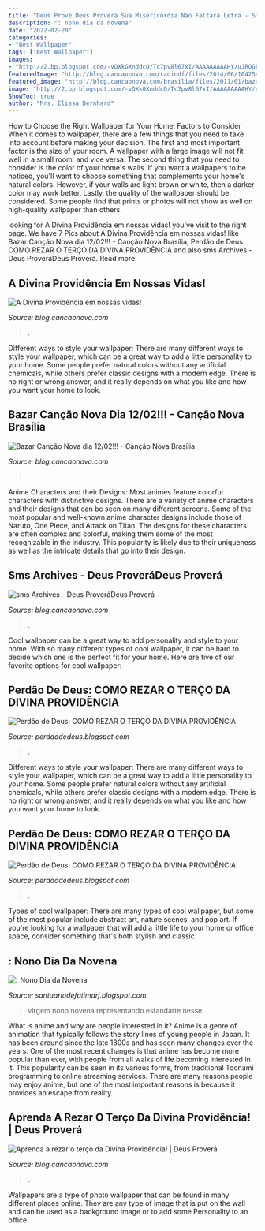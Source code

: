 ```yaml
---
title: "Deus Provê Deus Proverá Sua Misericórdia Não Faltará Letra - Sms Archives"
description: ": nono dia da novena"
date: "2022-02-20"
categories:
- "Best Wallpaper"
tags: ["Best Wallpaper"]
images:
- "http://2.bp.blogspot.com/-vOXkGXnddcQ/Tc7pv8l67xI/AAAAAAAAAHY/uJROGLYl60w/s1600/DSC04980.JPG"
featuredImage: "http://blog.cancaonova.com/radiodf/files/2014/06/10425456_673523209388053_6190024171454629964_n.jpg"
featured_image: "http://blog.cancaonova.com/brasilia/files/2011/01/bazar-cn2.jpg"
image: "http://2.bp.blogspot.com/-vOXkGXnddcQ/Tc7pv8l67xI/AAAAAAAAAHY/uJROGLYl60w/s1600/DSC04980.JPG"
ShowToc: true
author: "Mrs. Elissa Bernhard"
---
```



How to Choose the Right Wallpaper for Your Home: Factors to Consider
When it comes to wallpaper, there are a few things that you need to take into account before making your decision. The first and most important factor is the size of your room. A wallpaper with a large image will not fit well in a small room, and vice versa. 
The second thing that you need to consider is the color of your home's walls. If you want a wallpapers to be noticed, you'll want to choose something that complements your home's natural colors. However, if your walls are light brown or white, then a darker color may work better. 
Lastly, the quality of the wallpaper should be considered. Some people find that prints or photos will not show as well on high-quality wallpaper than others.

	

		
looking for A Divina Providência em nossas vidas! you've visit to the right page. We have 7 Pics about A Divina Providência em nossas vidas! like Bazar Canção Nova dia 12/02!!! - Canção Nova Brasília, Perdão de Deus: COMO REZAR O TERÇO DA DIVINA PROVIDÊNCIA and also sms Archives - Deus ProveráDeus Proverá. Read more:
		
    
## A Divina Providência Em Nossas Vidas!

<img loading=lazy src="http://blog.cancaonova.com/radiodf/files/2014/06/10425456_673523209388053_6190024171454629964_n.jpg" onerror="this.onerror=null;this.src='https://tse3.mm.bing.net/th?id=OIP.Z5X92WtZ68duHFiiKUY9KwHaHa&amp;pid=15.1';" alt="A Divina Providência em nossas vidas!">

_Source: blog.cancaonova.com_

>. 

	

Different ways to style your wallpaper:
There are many different ways to style your wallpaper, which can be a great way to add a little personality to your home. Some people prefer natural colors without any artificial chemicals, while others prefer classic designs with a modern edge. There is no right or wrong answer, and it really depends on what you like and how you want your home to look.

    
## Bazar Canção Nova Dia 12/02!!! - Canção Nova Brasília

<img loading=lazy src="http://blog.cancaonova.com/brasilia/files/2011/01/bazar-cn2.jpg" onerror="this.onerror=null;this.src='https://tse4.mm.bing.net/th?id=OIP.8d_TPzrl28PTIUZJIMxJkgHaJ5&amp;pid=15.1';" alt="Bazar Canção Nova dia 12/02!!! - Canção Nova Brasília">

_Source: blog.cancaonova.com_

>. 

	

Anime Characters and their Designs: Most animes feature colorful characters with distinctive designs.
There are a variety of anime characters and their designs that can be seen on many different screens. Some of the most popular and well-known anime character designs include those of Naruto, One Piece, and Attack on Titan. The designs for these characters are often complex and colorful, making them some of the most recognizable in the industry. This popularity is likely due to their uniqueness as well as the intricate details that go into their design.

    
## Sms Archives - Deus ProveráDeus Proverá

<img loading=lazy src="http://blog.cancaonova.com/sms/files/2009/09/enquete_tvcnminhavida.jpg" onerror="this.onerror=null;this.src='https://tse3.mm.bing.net/th?id=OIP.2BB_0_lNi65Ae7jYsckCkQHaEt&amp;pid=15.1';" alt="sms Archives - Deus ProveráDeus Proverá">

_Source: blog.cancaonova.com_

>. 

	

Cool wallpaper can be a great way to add personality and style to your home. With so many different types of cool wallpaper, it can be hard to decide which one is the perfect fit for your home. Here are five of our favorite options for cool wallpaper: 

    
## Perdão De Deus: COMO REZAR O TERÇO DA DIVINA PROVIDÊNCIA

<img loading=lazy src="https://2.bp.blogspot.com/-mddqpYirTAU/TWGFPHVAG6I/AAAAAAAAAEk/-cckjFge_1c/s1600/Ter%25C3%25A7o+de+Maria+1.JPG" onerror="this.onerror=null;this.src='https://tse4.mm.bing.net/th?id=OIP.Z2Tm3MQfRPE53ooXX7zY9AHaKd&amp;pid=15.1';" alt="Perdão de Deus: COMO REZAR O TERÇO DA DIVINA PROVIDÊNCIA">

_Source: perdaodedeus.blogspot.com_

>. 

	

Different ways to style your wallpaper:
There are many different ways to style your wallpaper, which can be a great way to add a little personality to your home. Some people prefer natural colors without any artificial chemicals, while others prefer classic designs with a modern edge. There is no right or wrong answer, and it really depends on what you like and how you want your home to look.

    
## Perdão De Deus: COMO REZAR O TERÇO DA DIVINA PROVIDÊNCIA

<img loading=lazy src="http://2.bp.blogspot.com/-mddqpYirTAU/TWGFPHVAG6I/AAAAAAAAAEk/-cckjFge_1c/s640/Ter%25C3%25A7o+de+Maria+1.JPG" onerror="this.onerror=null;this.src='https://tse2.mm.bing.net/th?id=OIP.yuUczhFIbkFQCeICdJEVGQAAAA&amp;pid=15.1';" alt="Perdão de Deus: COMO REZAR O TERÇO DA DIVINA PROVIDÊNCIA">

_Source: perdaodedeus.blogspot.com_

>. 

	

Types of cool wallpaper:
There are many types of cool wallpaper, but some of the most popular include abstract art, nature scenes, and pop art. If you're looking for a wallpaper that will add a little life to your home or office space, consider something that's both stylish and classic.

    
## : Nono Dia Da Novena

<img loading=lazy src="http://2.bp.blogspot.com/-vOXkGXnddcQ/Tc7pv8l67xI/AAAAAAAAAHY/uJROGLYl60w/s1600/DSC04980.JPG" onerror="this.onerror=null;this.src='https://tse4.mm.bing.net/th?id=OIP.CzZknMzhrW6i8bWWPf3-SAHaFj&amp;pid=15.1';" alt=": Nono Dia da Novena">

_Source: santuariodefatimarj.blogspot.com_

>virgem nono novena representando estandarte nesse. 

	

What is anime and why are people interested in it?
Anime is a genre of animation that typically follows the story lines of young people in Japan. It has been around since the late 1800s and has seen many changes over the years. One of the most recent changes is that anime has become more popular than ever, with people from all walks of life becoming interested in it. This popularity can be seen in its various forms, from traditional Toonami programming to online streaming services. There are many reasons people may enjoy anime, but one of the most important reasons is because it provides an escape from reality.

    
## Aprenda A Rezar O Terço Da Divina Providência! | Deus Proverá

<img loading=lazy src="http://blog.cancaonova.com/deusprovera/files/2014/02/glcn0000470006211-300x260.jpg" onerror="this.onerror=null;this.src='https://tse1.mm.bing.net/th?id=OIP.TY0ToTG638-qyzQhcW-1rgAAAA&amp;pid=15.1';" alt="Aprenda a rezar o terço da Divina Providência! | Deus Proverá">

_Source: blog.cancaonova.com_

>. 

	



Wallpapers are a type of photo wallpaper that can be found in many different places online. They are any type of image that is put on the wall and can be used as a background image or to add some Personality to an office.

